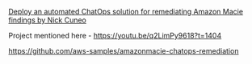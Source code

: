 [Deploy an automated ChatOps solution for remediating Amazon Macie findings by Nick Cuneo ](https://aws.amazon.com/blogs/security/deploy-an-automated-chatops-solution-for-remediating-amazon-macie-findings/)

Project mentioned here - https://youtu.be/q2LimPy9618?t=1404

https://github.com/aws-samples/amazonmacie-chatops-remediation